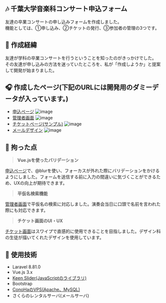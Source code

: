## 🎶 千葉大学音楽科コンサート申込フォーム
友達の卒業コンサートの申し込みフォームを作成しました。  
機能としては、①申し込み、②チケットの発行、③参加者の管理の3つです。

## 🎼 作成経緯
友達が学科の卒業コンサートを行うということを知ったのがきっかけでした。  
その友達が申し込みの方法を迷っていたところを、私が「作成しようか」と提案して開発が始まりました。

## 🎧 作成したページ(下記のURLには開発用のダミーデータが入っています。)
- [申込ページ](https://concert-application-form-sample.ms2n-xxx.com/application)
![image](https://user-images.githubusercontent.com/64852221/154796455-4fbe663a-2d51-4c68-9116-5bed1a3d0403.png)
- [管理者画面](https://concert-application-form-sample.ms2n-xxx.com/admin/tickets)
![image](https://user-images.githubusercontent.com/64852221/154796480-25643947-5fa3-40fb-b482-8a5ee72c894f.png)
- [チケットページ(サンプル)](https://concert-application-form-sample.ms2n-xxx.com/tickets/sample)
![image](https://user-images.githubusercontent.com/64852221/154796497-d33be233-25bd-4d64-9774-e8ccab197756.png)
- [メールデザイン](https://concert-application-form-sample.ms2n-xxx.com/admin/email-test)
![image](https://user-images.githubusercontent.com/64852221/154796726-45d9202c-9f06-48f9-a0ee-8f621f3d2df8.png)

## 💪 拘った点
>**Vue.jsを使ったバリデーション**  

[申込ページ](https://concert-application-form-sample.ms2n-xxx.com/application)で、@blurを使い、フォーカスが外れた際にバリデーションをかけるようにしました。フォームを送信する前に入力の間違いに気づくことができるため、UXの向上が期待できます。  

>**平仮名検索機能**  

[管理者画面](https://concert-application-form-sample.ms2n-xxx.com/admin/tickets)で平仮名の検索に対応しました。演奏会当日に口頭で名前を言われた際にも対応できます。

>**チケット画面のUI・UX**  

[チケット画面](https://concert-application-form-sample.ms2n-xxx.com/tickets/sample)はスワイプで直感的に使用できることを目指しました。デザイン科の生徒が描いてくれたデザインを使用しています。

## 🎷 使用技術
- Laravel 8.81.0
- Vue.js 3.x
- [Keen Slider(JavaScriptのライブラリ)](https://keen-slider.io/)
- Bootstrap
- [ConoHaのVPS(Apache、MySQL)](https://www.conoha.jp/vps/?btn_id=top--mainvisual_vps-top)
- さくらのレンタルサーバ(メールサーバ)
